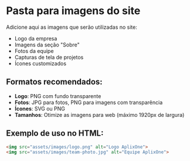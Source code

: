 # Pasta para imagens do site

Adicione aqui as imagens que serão utilizadas no site:

- Logo da empresa
- Imagens da seção "Sobre"
- Fotos da equipe
- Capturas de tela de projetos
- Ícones customizados

## Formatos recomendados:

- **Logo**: PNG com fundo transparente
- **Fotos**: JPG para fotos, PNG para imagens com transparência
- **Ícones**: SVG ou PNG
- **Tamanhos**: Otimize as imagens para web (máximo 1920px de largura)

## Exemplo de uso no HTML:

```html
<img src="assets/images/logo.png" alt="Logo AplixOne">
<img src="assets/images/team-photo.jpg" alt="Equipe AplixOne">
```
